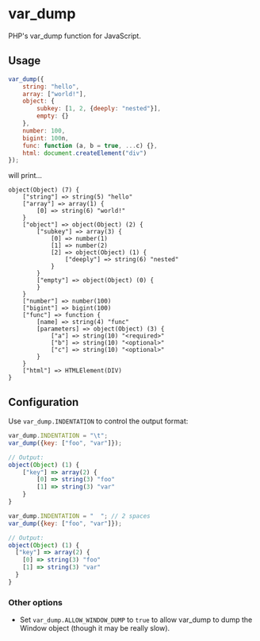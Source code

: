 ﻿# var_dump
PHP's var_dump function for JavaScript.

## Usage
```js
var_dump({
    string: "hello",
    array: ["world!"],
    object: {
        subkey: [1, 2, {deeply: "nested"}],
        empty: {}
    },
    number: 100,
    bigint: 100n,
    func: function (a, b = true, ...c) {},
    html: document.createElement("div")
});
```
will print...
```
object(Object) (7) {
    ["string"] => string(5) "hello"
    ["array"] => array(1) {
        [0] => string(6) "world!"
    }
    ["object"] => object(Object) (2) {
        ["subkey"] => array(3) {
            [0] => number(1)
            [1] => number(2)
            [2] => object(Object) (1) {
                ["deeply"] => string(6) "nested"
            }
        }
        ["empty"] => object(Object) (0) {
        }
    }
    ["number"] => number(100)
    ["bigint"] => bigint(100)
    ["func"] => function {
        [name] => string(4) "func"
        [parameters] => object(Object) (3) {
            ["a"] => string(10) "<required>"
            ["b"] => string(10) "<optional>"
            ["c"] => string(10) "<optional>"
        }
    }
    ["html"] => HTMLElement(DIV)
}
```

## Configuration
Use `var_dump.INDENTATION` to control the output format:

```js
var_dump.INDENTATION = "\t";
var_dump({key: ["foo", "var"]});

// Output:
object(Object) (1) {
	["key"] => array(2) {
		[0] => string(3) "foo"
		[1] => string(3) "var"
	}
}

var_dump.INDENTATION = "  "; // 2 spaces
var_dump({key: ["foo", "var"]});

// Output:
object(Object) (1) {
  ["key"] => array(2) {
    [0] => string(3) "foo"
    [1] => string(3) "var"
  }
}
```

### Other options
* Set `var_dump.ALLOW_WINDOW_DUMP` to `true` to allow var_dump to dump the Window object (though it may be really slow).
